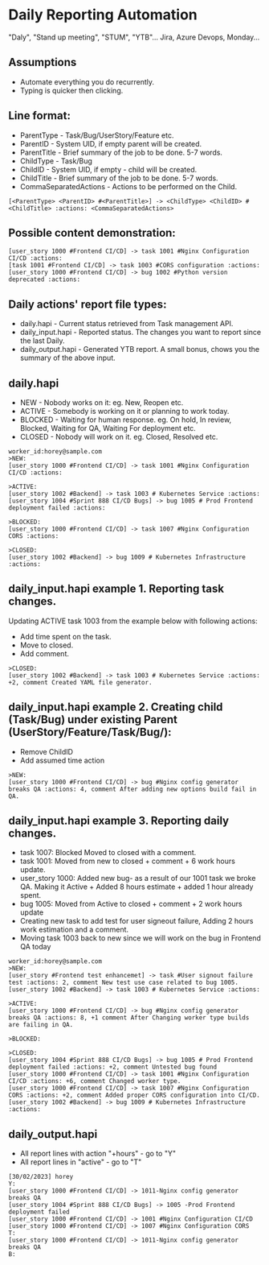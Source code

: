 
# Daily Reporting Automation

"Daly", "Stand up meeting", "STUM", "YTB"...
Jira, Azure Devops, Monday...

## Assumptions
* Automate everything you do recurrently. 
* Typing is quicker then clicking.


## Line format:
* ParentType - Task/Bug/UserStory/Feature etc.
* ParentID - System UID, if empty parent will be created.
* ParentTitle - Brief summary of the job to be done. 5-7 words.
* ChildType - Task/Bug
* ChildID - System UID, if empty - child will be created.
* ChildTitle - Brief summary of the job to be done. 5-7 words.
* CommaSeparatedActions - Actions to be performed on the Child.

```
[<ParentType> <ParentID> #<ParentTitle>] -> <ChildType> <ChildID> #<ChildTitle> :actions: <CommaSeparatedActions>
```

## Possible content demonstration:
```
[user_story 1000 #Frontend CI/CD] -> task 1001 #Nginx Configuration CI/CD :actions:
[task 1001 #Frontend CI/CD] -> task 1003 #CORS configuration :actions:
[user_story 1000 #Frontend CI/CD] -> bug 1002 #Python version deprecated :actions:
```

## Daily actions' report file types:
* daily.hapi - Current status retrieved from Task management API.
* daily_input.hapi - Reported status. The changes you want to report since the last Daily.
* daily_output.hapi - Generated YTB report. A small bonus, chows you the summary of the above input.

## daily.hapi
* NEW - Nobody works on it: eg. New, Reopen etc.
* ACTIVE - Somebody is working on it or planning to work today.
* BLOCKED - Waiting for human response. eg. On hold, In review, Blocked, Waiting for QA, Waiting For deployment etc.
* CLOSED - Nobody will work on it. eg. Closed, Resolved etc.

```
worker_id:horey@sample.com
>NEW:
[user_story 1000 #Frontend CI/CD] -> task 1001 #Nginx Configuration CI/CD :actions:

>ACTIVE:
[user_story 1002 #Backend] -> task 1003 # Kubernetes Service :actions:
[user_story 1004 #Sprint 888 CI/CD Bugs] -> bug 1005 # Prod Frontend deployment failed :actions:

>BLOCKED:
[user_story 1000 #Frontend CI/CD] -> task 1007 #Nginx Configuration CORS :actions:

>CLOSED:
[user_story 1002 #Backend] -> bug 1009 # Kubernetes Infrastructure :actions:
```

## daily_input.hapi example 1. Reporting task changes.

Updating ACTIVE task 1003 from the example below with following actions:
* Add time spent on the task.
* Move to closed.
* Add comment.
```
>CLOSED:
[user_story 1002 #Backend] -> task 1003 # Kubernetes Service :actions: +2, comment Created YAML file generator.
```


## daily_input.hapi example 2. Creating child (Task/Bug) under existing Parent (UserStory/Feature/Task/Bug/):
* Remove ChildID
* Add assumed time action
```
>NEW:
[user_story 1000 #Frontend CI/CD] -> bug #Nginx config generator breaks QA :actions: 4, comment After adding new options build fail in QA.
```

## daily_input.hapi example 3. Reporting daily changes.
* task 1007: Blocked Moved to closed with a comment.
* task 1001: Moved from new to closed + comment + 6 work hours update.
* user_story 1000: Added new bug- as a result of our 1001 task we broke QA. Making it Active + Added 8 hours estimate + added 1 hour already spent.
* bug 1005: Moved from Active to closed + comment + 2 work hours update
* Creating new task to add test for user signeout failure, Adding 2 hours work estimation and a comment.
* Moving task 1003 back to new since we will work on the bug in Frontend QA today
```
worker_id:horey@sample.com
>NEW:
[user_story #Frontend test enhancemet] -> task #User signout failure test :actions: 2, comment New test use case related to bug 1005.
[user_story 1002 #Backend] -> task 1003 # Kubernetes Service :actions:

>ACTIVE:
[user_story 1000 #Frontend CI/CD] -> bug #Nginx config generator breaks QA :actions: 8, +1 comment After Changing worker type builds are failing in QA.

>BLOCKED:

>CLOSED:
[user_story 1004 #Sprint 888 CI/CD Bugs] -> bug 1005 # Prod Frontend deployment failed :actions: +2, comment Untested bug found
[user_story 1000 #Frontend CI/CD] -> task 1001 #Nginx Configuration CI/CD :actions: +6, comment Changed worker type.
[user_story 1000 #Frontend CI/CD] -> task 1007 #Nginx Configuration CORS :actions: +2, comment Added proper CORS configuration into CI/CD.
[user_story 1002 #Backend] -> bug 1009 # Kubernetes Infrastructure :actions:
```

## daily_output.hapi
* All report lines with action "+hours" - go to "Y"
* All report lines in "active" - go to "T"
```
[30/02/2023] horey
Y:
[user_story 1000 #Frontend CI/CD] -> 1011-Nginx config generator breaks QA
[user_story 1004 #Sprint 888 CI/CD Bugs] -> 1005 -Prod Frontend deployment failed
[user_story 1000 #Frontend CI/CD] -> 1001 #Nginx Configuration CI/CD
[user_story 1000 #Frontend CI/CD] -> 1007 #Nginx Configuration CORS
T:
[user_story 1000 #Frontend CI/CD] -> 1011-Nginx config generator breaks QA
B:
```
